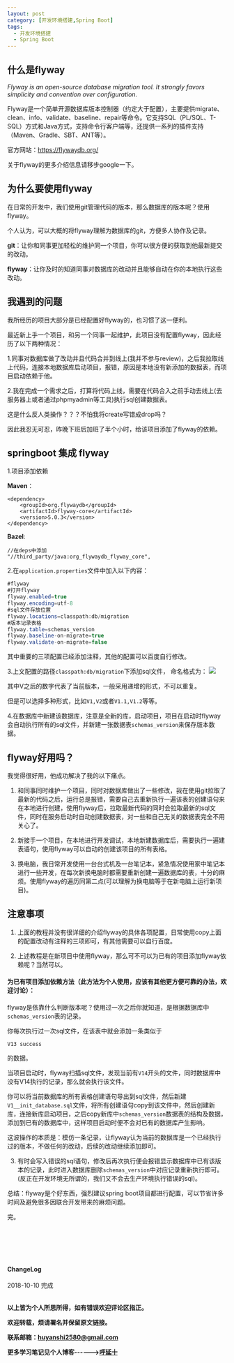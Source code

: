 ```yaml
---
layout: post
category: [开发环境搭建,Spring Boot]
tags:
  - 开发环境搭建
  - Spring Boot
---
```


## 什么是flyway

*Flyway is an open-source database migration tool. It strongly favors simplicity and convention over configuration.*

Flyway是一个简单开源数据库版本控制器（约定大于配置），主要提供migrate、clean、info、validate、baseline、repair等命令。它支持SQL（PL/SQL、T-SQL）方式和Java方式，支持命令行客户端等，还提供一系列的插件支持（Maven、Gradle、SBT、ANT等）。

官方网站：<a href="https://flywaydb.org/">https://flywaydb.org/</a>

关于flyway的更多介绍信息请移步google一下。

## 为什么要使用flyway

在日常的开发中，我们使用git管理代码的版本，那么数据库的版本呢？使用flyway。

个人认为，可以大概的将flyway理解为数据库的git，方便多人协作及记录。

**git**：让你和同事更加轻松的维护同一个项目，你可以很方便的获取到他最新提交的改动。

**flyway**：让你及时的知道同事对数据库的改动并且能够自动在你的本地执行这些改动。


## 我遇到的问题

我所经历的项目大部分是已经配置好flyway的，也习惯了这一便利。

最近新上手一个项目，和另一个同事一起维护，此项目没有配置flyway，因此经历了以下两种情况：

1.同事对数据库做了改动并且代码合并到线上(我并不参与review)，之后我拉取线上代码，连接本地数据库启动项目，报错，原因是本地没有新添加的数据表，而项目启动依赖于他。

2.我在完成一个需求之后，打算将代码上线，需要在代码合入之前手动去线上(去服务器上或者通过phpmyadmin等工具)执行sql创建数据表。

这是什么反人类操作？？？不怕我将create写错成drop吗？

因此我忍无可忍，昨晚下班后加班了半个小时，给该项目添加了flyway的依赖。

## springboot 集成 flyway

1.项目添加依赖

**Maven**：
```
<dependency>
	<groupId>org.flywaydb</groupId>
	<artifactId>flyway-core</artifactId>
	<version>5.0.3</version>
</dependency>
```
**Bazel**:
```
//在deps中添加
"//third_party/java:org_flywaydb_flyway_core",
```

2.在```application.properties```文件中加入以下内容：

```java
#flyway
#打开flyway
flyway.enabled=true
flyway.encoding=utf-8
#sql文件存放位置
flyway.locations=classpath:db/migration
#版本记录表格
flyway.table=schemas_version
flyway.baseline-on-migrate=true
flyway.validate-on-migrate=false
```

其中重要的三项配置已经添加注释，其他的配置可以百度自行修改。

3.上文配置的路径```classpath:db/migration```下添加sql文件，
命名格式为：
![](http://img.couplecoders.tech/markdown-img-paste-20181011000114503.png)

其中V之后的数字代表了当前版本，一般采用递增的形式，不可以重复。

但是可以选择多种形式，比如```V1,V2```或者```V1.1,V1.2```等等。

4.在数据库中新建该数据库，注意是全新的库，启动项目，项目在启动时flyway会自动执行所有的sql文件，并新建一张数据表```schemas_version```来保存版本数据。


## flyway好用吗？
我觉得很好用，他成功解决了我的以下痛点。

1. 和同事同时维护一个项目，同时对数据库做出了一些修改，我在使用git拉取了最新的代码之后，运行总是报错，需要自己去重新执行一遍该表的创建语句来在本地进行创建，使用flyway后，拉取最新代码的同时会拉取最新的sql文件，同时在服务启动时自动创建数据表，对一些和自己无关的数据表完全不用关心了。

2. 新接手一个项目，在本地进行开发调试，本地新建数据库后，需要执行一遍建表语句，使用flyway可以自动的创建该项目的所有表格。

3. 换电脑，我日常开发使用一台台式机及一台笔记本，紧急情况使用家中笔记本进行一些开发，在每次新换电脑时都需要重新创建一遍数据库的表，十分的麻烦。使用flyway的遍历同第二点(可以理解为换电脑等于在新电脑上运行新项目)。

## 注意事项

1. 上面的教程并没有很详细的介绍flyway的具体各项配置，日常使用copy上面的配置改动有注释的三项即可，有其他需要可以自行百度。

2. 上述教程是在新项目中使用flyway，那么可不可以为已有的项目添加flyway依赖呢？当然可以。


#### 为已有项目添加依赖方法（此方法为个人使用，应该有其他更方便可靠的办法，欢迎讨论）：

flyway是依靠什么判断版本呢？使用过一次之后你就知道，是根据数据库中```schemas_version```表的记录。

你每次执行过一次sql文件，在该表中就会添加一条类似于

```
V13 success
```
的数据。

当项目启动时，flyway扫描sql文件，发现当前有```V14```开头的文件，同时数据库中没有V14执行的记录，那么就会执行该文件。

你可以将当前数据库的所有表格创建语句导出到sql文件，然后新建```V1__init_database.sql```文件，将所有创建语句copy到该文件中，然后创建新库，连接新库启动项目，之后copy新库中```schemas_version```数据表的结构及数据，添加到已有的数据库中，这样项目启动时便不会对已有的数据库产生影响。

这波操作的本质是：模仿一条记录，让flyway认为当前的数据库是一个已经执行过的版本，不做任何的改动，后续的改动继续添加即可。

3. 有时会写入错误的sql语句，修改后再次执行便会报错显示数据库中已有该版本的记录，此时进入数据库删除```schemas_version```中对应记录重新执行即可。(反正在开发环境无所谓的，我们又不会去生产环境执行错误的sql)。


总结：flyway是个好东西，强烈建议spring boot项目都进行配置，可以节省许多时间及避免很多因联合开发带来的麻烦问题。

完。


<br>
<br>
<br>
<br>
<h4>ChangeLog</h4>
2018-10-10 完成
<br>
<br>




**以上皆为个人所思所得，如有错误欢迎评论区指正。**

**欢迎转载，烦请署名并保留原文链接。**

**联系邮箱：huyanshi2580@gmail.com**

**更多学习笔记见个人博客------><a href="{{ site.baseurl }}/">呼延十</a>**
